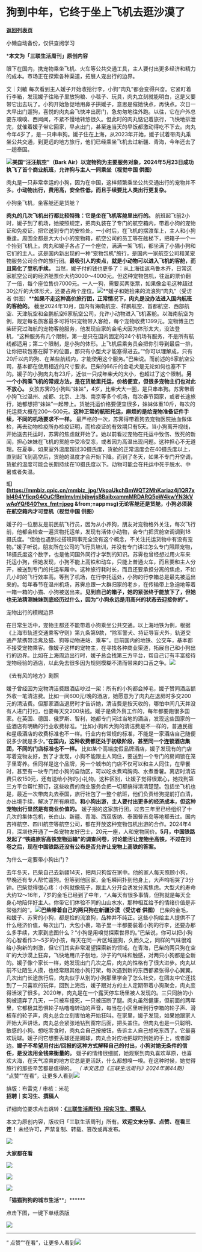 # 狗到中年，它终于坐上飞机去逛沙漠了

[**返回列表页**](/gzh/三联生活周刊)

小懒自动备份，仅供查阅学习

***本文为「三联生活周刊」原创内容**

  
  

眼下在国内，携宠物乘坐飞机、火车等公共交通工具，主人要付出更多经济和精力的成本。市场正在探索各种渠道，拓展人宠出行的边界。

  
  
文｜刘敏
每次看到主人媛子开始收拾行李，小狗“肉丸”都会变得兴奋。它紧盯着行李箱，发现媛子往箱子里放狗粮、小毯子、玩具，肉丸立刻就能明白，这是又要带它出去玩了。小狗开始急促地用鼻子拱媛子，意思是催她快点，再快点。次日一大早出门遛狗，喜悦的肉丸会飞快冲出房门，急匆匆地往外跑。以往，它在户外总要东嗅嗅、西闻闻，不紧不慢地转悠很久。但此时的肉丸惦记着旅行，飞快地排泄完，就催着媛子带它回家，早点出门，甚至连当天的早饭都激动得吃不下去。肉丸今年4岁了，是一只串串狗。媛子住在上海，从2023年开始，媛子试着带肉丸乘坐公共交通，到更远的地方旅行，他们已经乘坐飞机去过新疆、青海，今年还去了一趟泰国。

![](https://mmbiz.qpic.cn/mmbiz_jpg/VkpaUkchBmWQT2MhKariaz4j1QR7xbl49bekKiaiaU6ZM1ibAC5a9ozZQPtdKFv9uGhDoB2VKicYbS9D39HiaZice1lKA/640?wx_fmt=jpeg&from;=appmsg)**美国“汪汪航空”（Bark
Air）以宠物狗为主要服务对象，2024年5月23日成功执飞了首个商业航班，允许狗与主人一同乘坐（视觉中国 供图）**

肉丸是一只非常幸运的小狗，因为在中国，这样频繁乘坐公共交通出行的宠物并不多。**小动物出行，费用高，安全性低，而且手续要比人类出行更复杂。**

小狗坐飞机，坐客舱还是货舱？

**肉丸的几次飞机出行都比较特殊：它是坐在飞机客舱里出行的。**
航班起飞前2小时，媛子到了机场，她按照规定，把肉丸装在了专门的航空箱内，带着小狗的宠物证和免疫证，把它送到专门的安检处。一小时后，在飞机的摆渡车上，主人和小狗重逢。周围全都是大大小小的宠物箱，航空公司的员工等在舷梯下，把箱子一个一个抬到飞机上。肉丸和媛子各占了一个座位，满满一架飞机，都坐满了小猫小狗和它们的主人。这是国内新出现的一种“宠物包机”旅行，是国内一家航空公司和某宠物服务公司合作的旅行团。**最吸引人的卖点，就是小动物可以进入飞机的客舱，而且简化了登机手续。**
当然，媛子付的钱也更多了：从上海往返乌鲁木齐，日常这家航空公司的经济舱票价大约3000～4000元。但这种宠物包机，往返的票价翻了一倍，每个座位售价7000元。一人一狗，需要买两张票，如果像金毛这种超过30公斤的大体形犬，还要占两个座位。![](https://mmbiz.qpic.cn/mmbiz_jpg/VkpaUkchBmWQT2MhKariaz4j1QR7xbl49uI0WBNoBORrtCMvc90DicKFJRHo6MTW3pkFFuqm8icAiacag9eeXOgOXw/640?wx_fmt=jpeg&from;=appmsg)**媛子和她捡来的流浪狗“肉丸”（受访者
供图）****如果不走这种高价旅行团，正常情况下，肉丸是没办法进入国内航班的客舱的。**
截至2024年10月，国内有海南航空、祥鹏航空、首都航空、西部航空、天津航空和金鹏航空6家航空公司，允许小动物进入飞机客舱。以海南航空为例，规定每名旅客最多可将1只宠物带入客舱，每个宠物收费1399元。宠物博主巴柴研究过海航的宠物客舱服务，他发现自家的金毛犬因为体形太大，没法登机，“这种服务有几个限制，第一是只在国内固定的24个机场有服务，不是所有航线都适用；第二个限制，是小狗的体形。上飞机后乘务员会把你引导到最后一排，让你把软包塞在脚下的位置，那只有小型犬才能塞得进去。”“你可以理解成，只有20斤以内的狗、在某些航线内，才能使用这个服务。”巴柴说。而前述的6家航空公司，基本都在使用相近的尺寸要求。巴柴的66斤的金毛犬是无论如何也塞不下的。媛子的小狗肉丸有23斤，近似一只成年柴犬的大小，也超过了这个限制。**另一个小狗乘飞机的常规方法，是在货舱里托运，价格便宜，但很多宠物主们也对此不放心。**
女孩苏霁的小狗叫“妹妹”，4岁，比柴犬大一圈，是只串串狗。苏霁带着小狗飞过温州、成都、北京、上海、南京等多个机场，每次春节回家，或者长途旅行，她都想把“妹妹”一起带上。货舱托运价格要便宜很多，妹妹体重10斤，每次的托运费大概在200～500元。**这种正常的航班托运，麻烦的是给宠物准备证件手续，不同的机场要求不一样。**
最严格的一次，苏霁得带着狗去宠物医院抽血做体检，再去动物检疫所办检疫证明，而检疫证的有效期只有5天。当小狗离开视线，开始送去托运时，苏霁的焦虑就开始了。她以前看过宠物在托运中致伤、致死的新闻，担心妹妹在飞机的货舱中受冷受冻，或者因为高温出现问题。这种担心不无道理。在夏季，如果室外温度超过30摄氏度，货舱的正常温度会在40摄氏度以上，直到起飞到高空后，货舱的温度才会开始下降。而到了冬天，如果不专门开空调，货舱的温度可能会长期持续在10摄氏度以下。动物可能会在托运中死于脱水、中暑或者失温。

**![](https://mmbiz.qpic.cn/mmbiz_jpg/VkpaUkchBmWQT2MhKariaz4j1QR7xbl494YficpG4OuCfBmImvlmibjbwjsBBaibxammMRDARQ5pW4kwYN3kVwAoYQ/640?wx_fmt=jpeg
&from;=appmsg)**无论客舱还是货舱，小狗必须装在航空箱内才可登机（视觉中国 供图）****

媛子的一位朋友是前民航飞行员，因为从小养狗，朋友对宠物格外关注，每次飞行前，他都会检查一遍货物托运单，发现有活体小动物，会专门把货舱空调调到18摄氏度。“但他也遇到过搭班同事完全没有这个概念，不关注托运货物中有没有宠物。”媛子听说，朋友所在公司的飞行员培训，并没有专门讲过怎么专门照顾宠物，18摄氏度这个数字，也是他问国外同行才学到的知识。苏霁也曾经想过用火车来托运小狗，但她发现，小狗不能上高铁和动车，只能上普通火车，而且要和主人分开，被送到专门的托运车厢中。这种旅行耗时长，而且还要承担分离的焦虑，不如几小时的飞行效率高。等到了机场，在行李托运处，小狗的行李箱总是最先被运出来的。每年春节在温州机场，苏霁总跟一大群归家的老乡，在传输带上急迫地等着一箱一箱的小猫、小狗被送出来。**见到自己的箱子，她的紧张终于能放下了，但她也无法猜测妹妹到底经历过什么，因为“小狗永远是用高兴的状态去迎接你的”。**

宠物出行的模糊边界

在日常生活中，宠物主都还不能带着小狗乘坐公共交通。以上海地铁为例，根据《上海市轨道交通乘客守则》第九条第9款，“除军警犬、持证导盲犬外，轨道交通严禁携带活禽及猫、狗等动物进站、乘车”。目前国内的地铁、公交车，基本都不接受宠物乘客。像媛子这样的宠物主，在寻找各种商业渠道，拓展自己和小狗出行的边界。比如在上海周边出行时，媛子总会找第三方平台，帮自己订有丰富接待宠物经验的酒店，以此免去很多因为规则模糊不清而带来的口舌之争。![](https://mmbiz.qpic.cn/mmbiz_jpg/c2Sib3Mp7pONM90zYfiasWAvriaMhVueQvoqwdUskXgEOODSibFkibDwJqRqjDRPZjGNq0bqIN6mIT1I8AJOOEavqxQ/640?wx_fmt=jpeg)

《去有风的地方》剧照

媛子曾经因为宠物清洁费跟酒店吵过一架：所有的小狗都会掉毛，媛子赞同酒店额外收一笔清洁费。比如一间600元/晚的酒店，她愿意为了肉丸在退房时多交200元的清洁费。但那家酒店退房时才告诉她，清洁费是按天收的，哪怕中间几天并没有人进门打扫，也要每天交200块钱。媛子是做外贸工作的，每年都要跑很多国家。在英国、德国、俄罗斯、智利，她都专门问过当地的酒店，发现这些国家的一些酒店有明确的行业收费标准。“比如小狗和大狗的清洁费是不一样的，普通民宿和星级酒店的收费标准也不一样。行业内有常规的标准，不能是一家酒店自己随便说多少就是多少。”**在国内，这种收费都还处于初级阶段，甚至同一个连锁酒店集团，不同的门店标准也不一样。**
比如某个高端度假品牌酒店，媛子发现有的门店写着宠物友好，到了才发现，小狗不能跟主人同住，要送到一个专门的房间锁在笼子里寄养。但同样是这个品牌，另一个城市的门店不仅可以和主人同住，在早餐时，甚至有一块专门给小狗的自助区，可以吃水煮鸡胸肉、水煮番薯。离店时清洁费只收150元，还有送给小狗的小礼物。这种区别，让媛子觉得很累心，她找到第三方平台帮忙预订，这些收费的商业服务会把一切都搞得清清楚楚。包括坐飞机也是，最近一次带肉丸去泰国，旅行社包了一整个航班，他们负责给狗提前打血清，办出境手续，解决了所有麻烦。**和小狗出游，主人要付出更多的经济成本，但这种宠物出行显然是有商业价值的。**
媛子报的这家旅行团，过去三年里已经组织了十几次的集体包机，长白山、新疆、青海、西双版纳、泰国普吉岛等地都去过。国内吉祥航空、四川航空等航空公司，都在开放这种宠物包机出游的合作。2024年4月，深圳也开通了一条宠物友好巴士，20元一座，人和宠物同价。**5月，中国铁路发起了“铁路旅客高铁宠物运输”的调查问卷，讨论能否让宠物坐高铁，不过在问卷之后，现在中国铁路还没有公布是否允许让宠物上高铁的答案。**

为什么一定要带小狗出门？

去年冬天，巴柴自己去新疆14天，把两只狗留在家中。他的家人每天照顾小狗，早晚还有专人帮忙遛狗。但等到他回家，金毛瞬间扑到他身上，大声呜咽哭了3分钟。巴柴觉得很心疼：小狗就像孩子，跟主人分开会诱发分离焦虑。大型犬的寿命大约12～16年，7岁的金毛已经到了中年，“人每天有很多事情，但狗就是每天全身心地陪伴好主人。你带它们体验不同的山山水水，那种相互给予的情绪价值是非常强烈的”。![](https://mmbiz.qpic.cn/mmbiz_jpg/c2Sib3Mp7pONM90zYfiasWAvriaMhVueQvon8zyzqsgic6jEoiaaNJQMRvHibPobJJaD5YCne9EYoTdcUjoEJGZ8FHaw/640?wx_fmt=jpeg)**巴柴带着自己的两只狗在新疆沙漠（受访者
供图）**
巴柴的金毛，和媛子、苏霁的小狗，都是捡的流浪狗，品种并不纯正。这些小狗给主人提供不了什么经济价值，每次出门，大包小裹，箱子里一半都要装着小狗的行李，还要办那么多手续，大家到底图什么？“小狗是用嗅觉探索世界的。”巴柴说，你可以把小狗的心智看作3～5岁的小孩，每天在同一片区域遛狗，久而久之，同样的气味很难给小狗新的刺激，但它们其实非常渴望探索新的领域。在青海，巴柴的两只狗在空旷的大沙漠上狂奔，飞快地用爪子刨地，沙子的气味和触感，对两只小狗都是全新的。媛子像个家长一样，她发现出门几次之后，肉丸的性格有了很大进步。肉丸以前不让陌生人摸，也经常跟其他小狗打架，每次遇到新的东西都紧张得小心翼翼。几次出门长途旅行后，肉丸似乎从别的小狗那里学会了怎么社交，在团友中它还找到了一只喜欢的玩伴，回到上海后，媛子跟对方的主人定期带着小狗聚会，肉丸变得活泼了很多。2020年，肉丸是在一个露天停车场里被人发现的。三只同胎的小狗被遗弃了几天，一只被车撞死，一只被压断了腿。肉丸虽然健康，但前面的两年里，它都极其恐惧轮子咕噜噜转动的声音，每当在小区里听到行李箱的轮子声、滑板车的轮子声，肉丸总会立刻害怕地开始狂叫。在家里，媛子发现，如果她跟家人开始大声讲话，肉丸总会紧张地钻到窗帘后面，把头盖住。但肉丸也是一只聪明、敏感的小狗。想吃零食时，肉丸会自己按按钮，告诉主人自己想吃东西了。它最喜欢玩球。媛子问它想要丢球还是踢球，肉丸会对应地把球叼到她的手上，或者脚边。**媛子不希望用付出/回报的这种方式解释自己的付出，小狗对她无条件的信任，是没法用金钱来衡量的。**
媛子的情绪很细腻，她观察到肉丸喜欢草原，也喜欢大海，在天气凉爽的地方它总是更活跃，什么都想嗅一嗅。在这种时候，她觉得旅行的那些辛苦都是值得的。 _（
_本文选自《三联生活周刊》2024年第44期）__
“点赞”“在看”，让更多人看到![](https://mmbiz.qpic.cn/mmbiz_gif/c2Sib3Mp7pON9hkSZwdTibRHNZSMPyiapUCHJwlyoZVBC3SfmPmF0VKjkm3NiaToQloHFJ6icyicqZnqgXp6pSQJt5gg/640?wx_fmt=gif&from;=appmsg&wxfrom;=5&wx;_lazy=1&tp;=wxpic)  
  
  
  
  
  
排版：布雷克 / 审核：米花  
**招聘｜实习生、撰稿人**  

详细岗位要求点击跳转：[**《三联生活周刊》招实习生、撰稿人**](http://mp.weixin.qq.com/s?__biz=MTc5MTU3NTYyMQ==&mid=2651136871&idx=3&sn=f1c0777fe9d31881e5dfca68ebc2937f&chksm=5907324d6e70bb5b3546dfe1c7b31b5fe05664bebbf36356ba9a1a352e0678444cad62875ad4&scene=21#wechat_redirect)

本文为原创内容，版权归「三联生活周刊」所有。**欢迎文末分享、点赞、在看三连！** 未经许可，严禁复制、转载、篡改或再发布。

  

![](https://mmbiz.qpic.cn/sz_mmbiz_png/Gg7Qtoh7Aic9ZTmAdCc80b4nD7xicgPt863QWU7oNswDx19XrjfTtSl8QwatY2EEZGuNd1WRRiapDZjcDhTnNYmBg/640?wx_fmt=other&wxfrom;=5&wx;_lazy=1&wx;_co=1&retryload;=1&tp;=webp)

**大家都在看**

  

[![](https://mmbiz.qpic.cn/mmbiz_png/c2Sib3Mp7pOPLUg9qgDxXAlcuUMzF1gmTLiaoibwVaYeZyGYAp22CcSNukfbpzOtLLGFOXxxibYeCnjy5vAzNqG8gA/640?wx_fmt=png&from;=appmsg&wxfrom;=5&wx;_lazy=1&wx;_co=1&tp;=wxpic)](http://mp.weixin.qq.com/s?__biz=MTc5MTU3NTYyMQ==&mid=2651460178&idx=1&sn=342916e8441b0033db6b2f6d857fec5a&chksm=590803786e7f8a6e339054f371b91e4ea81313f402b9654e762efe9c2afe0248d314385ff04b&scene=21#wechat_redirect)

[![](https://mmbiz.qpic.cn/mmbiz_jpg/c2Sib3Mp7pOPdeBiaLtUWxHofYT7gDHvmJdzzlUSJ1iaFMbk039hWibrXShONnA1JTTawkKsvLicNIe5SeiavRKcbwdw/640?wx_fmt=jpeg&wxfrom;=5&wx;_lazy=1&wx;_co=1&tp;=wxpic)](http://mp.weixin.qq.com/s?__biz=MTc5MTU3NTYyMQ==&mid=2651460699&idx=2&sn=5d606f774a8fbb88917af6c42cb7fc8a&chksm=590805716e7f8c6706899302f60a1f5200daf85d8b9b9cc009f7dfba64ea6c89686fad092932&scene=21#wechat_redirect)  

![](https://mmbiz.qpic.cn/sz_mmbiz_png/Gg7Qtoh7Aic9ZTmAdCc80b4nD7xicgPt86k1kgpU51hWCHjV92ryhVW35PLCvLhxLw9XDhXjgeDyZhHSx5EbRcfg/640?wx_fmt=other&wxfrom;=5&wx;_lazy=1&wx;_co=1&retryload;=2&tp;=webp)

  

**「****猫猫狗狗的城市生活********」******

点击下图，一键下单纸质版

  
[![](https://mmbiz.qpic.cn/sz_mmbiz_jpg/XnMeqb0xcz4ABbus2g5MsObASFbestKDJGNmCuyYZ5WPMwGRh8fG9rKnEJ3Fwp4MkeVq1AZJIVgJR0YuwDmx9A/640?wx_fmt=other&from;=appmsg&wxfrom;=5&wx;_lazy=1&wx;_co=1&tp;=webp)]()

****

  
  
“
点赞”“在看”，让更多人看到![](https://mmbiz.qpic.cn/mmbiz_gif/c2Sib3Mp7pON9hkSZwdTibRHNZSMPyiapUCHJwlyoZVBC3SfmPmF0VKjkm3NiaToQloHFJ6icyicqZnqgXp6pSQJt5gg/640?wx_fmt=gif&from;=appmsg&wxfrom;=5&wx;_lazy=1&tp;=webp)

